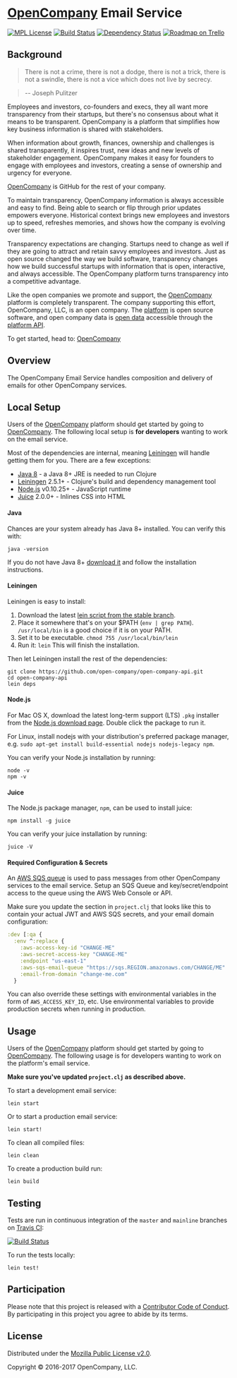 # [OpenCompany](https://opencompany.com/) Email Service

[![MPL License](http://img.shields.io/badge/license-MPL-blue.svg?style=flat)](https://www.mozilla.org/MPL/2.0/)
[![Build Status](http://img.shields.io/travis/open-company/open-company-email.svg?style=flat)](https://travis-ci.org/open-company/open-company-email)
[![Dependency Status](https://www.versioneye.com/user/projects/55e5a34c8c0f62001b0003f3/badge.svg?style=flat)](https://www.versioneye.com/user/projects/55e5a34c8c0f62001b0003f3)
[![Roadmap on Trello](http://img.shields.io/badge/roadmap-trello-blue.svg?style=flat)](https://trello.com/b/3naVWHgZ/open-company-development)


## Background

> There is not a crime, there is not a dodge, there is not a trick, there is not a swindle, there is not a vice which does not live by secrecy.

> -- Joseph Pulitzer

Employees and investors, co-founders and execs, they all want more transparency from their startups, but there's no consensus about what it means to be transparent. OpenCompany is a platform that simplifies how key business information is shared with stakeholders.

When information about growth, finances, ownership and challenges is shared transparently, it inspires trust, new ideas and new levels of stakeholder engagement. OpenCompany makes it easy for founders to engage with employees and investors, creating a sense of ownership and urgency for everyone.

[OpenCompany](https://opencompany.com/) is GitHub for the rest of your company.

To maintain transparency, OpenCompany information is always accessible and easy to find. Being able to search or flip through prior updates empowers everyone. Historical context brings new employees and investors up to speed, refreshes memories, and shows how the company is evolving over time.

Transparency expectations are changing. Startups need to change as well if they are going to attract and retain savvy employees and investors. Just as open source changed the way we build software, transparency changes how we build successful startups with information that is open, interactive, and always accessible. The OpenCompany platform turns transparency into a competitive advantage.

Like the open companies we promote and support, the [OpenCompany](https://opencompany.com/) platform is completely transparent. The company supporting this effort, OpenCompany, LLC, is an open company. The [platform](https://github.com/open-company/open-company-web) is open source software, and open company data is [open data](https://en.wikipedia.org/wiki/Open_data) accessible through the [platform API](https://github.com/open-company/open-company-api).

To get started, head to: [OpenCompany](https://opencompany.com/)


## Overview

The OpenCompany Email Service handles composition and delivery of emails for other OpenCompany services.


## Local Setup

Users of the [OpenCompany](https://opencompany.com/) platform should get started by going to [OpenCompany](https://opencompany.com/). The following local setup is **for developers** wanting to work on the email service.

Most of the dependencies are internal, meaning [Leiningen](https://github.com/technomancy/leiningen) will handle getting them for you. There are a few exceptions:

* [Java 8](http://www.oracle.com/technetwork/java/javase/downloads/index.html) - a Java 8+ JRE is needed to run Clojure
* [Leiningen](https://github.com/technomancy/leiningen) 2.5.1+ - Clojure's build and dependency management tool
* [Node.js](https://nodejs.org/en/) v0.10.25+ - JavaScript runtime
* [Juice](https://github.com/Automattic/juice) 2.0.0+ - Inlines CSS into HTML

#### Java

Chances are your system already has Java 8+ installed. You can verify this with:

```console
java -version
```

If you do not have Java 8+ [download it](http://www.oracle.com/technetwork/java/javase/downloads/index.html) and follow the installation instructions.

#### Leiningen

Leiningen is easy to install:

1. Download the latest [lein script from the stable branch](https://raw.githubusercontent.com/technomancy/leiningen/stable/bin/lein).
1. Place it somewhere that's on your $PATH (`env | grep PATH`). `/usr/local/bin` is a good choice if it is on your PATH.
1. Set it to be executable. `chmod 755 /usr/local/bin/lein`
1. Run it: `lein` This will finish the installation.

Then let Leiningen install the rest of the dependencies:

```console
git clone https://github.com/open-company/open-company-api.git
cd open-company-api
lein deps
```

#### Node.js

For Mac OS X, download the latest long-term support (LTS) `.pkg` installer from the [Node.js download page](https://nodejs.org/en/download/). Double click the package to run it.

For Linux, install nodejs with your distribution's preferred package manager, e.g. `sudo apt-get install build-essential nodejs nodejs-legacy npm`.

You can verify your Node.js installation by running:

```console
node -v
npm -v
```

#### Juice

The Node.js package manager, `npm`, can be used to install juice:

```console
npm install -g juice
```

You can verify your juice installation by running:

```console
juice -V
```

#### Required Configuration & Secrets

An [AWS SQS queue](https://aws.amazon.com/sqs/) is used to pass messages from other OpenCompany services to the email service. Setup an SQS Queue and key/secret/endpoint access to the queue using the AWS Web Console or API.

Make sure you update the section in `project.clj` that looks like this to contain your actual JWT and AWS SQS secrets, and your email domain configuration:

```clojure
:dev [:qa {
  :env ^:replace {
    :aws-access-key-id "CHANGE-ME"
    :aws-secret-access-key "CHANGE-ME"
    :endpoint "us-east-1"
    :aws-sqs-email-queue "https://sqs.REGION.amazonaws.com/CHANGE/ME"
    :email-from-domain "change-me.com"
  }
```

You can also override these settings with environmental variables in the form of `AWS_ACCESS_KEY_ID`, etc. Use environmental variables to provide production secrets when running in production.


## Usage

Users of the [OpenCompany](https://opencompany.com/) platform should get started by going to [OpenCompany](https://opencompany.com/). The following usage is for developers wanting to work on the platform's email service.

**Make sure you've updated `project.clj` as described above.**

To start a development email service:

```console
lein start
```

Or to start a production email service:

```console
lein start!
```

To clean all compiled files:

```console
lein clean
```

To create a production build run:

```console
lein build
```


## Testing

Tests are run in continuous integration of the `master` and `mainline` branches on [Travis CI](https://travis-ci.org/open-company/open-company-api):

[![Build Status](http://img.shields.io/travis/open-company/open-company-email.svg?style=flat)](https://travis-ci.org/open-company/open-company-email)

To run the tests locally:

```console
lein test!
```


## Participation

Please note that this project is released with a [Contributor Code of Conduct](https://github.com/open-company/open-company-api/blob/mainline/CODE-OF-CONDUCT.md). By participating in this project you agree to abide by its terms.


## License

Distributed under the [Mozilla Public License v2.0](http://www.mozilla.org/MPL/2.0/).

Copyright © 2016-2017 OpenCompany, LLC.
